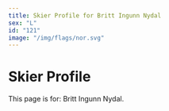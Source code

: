 ```yaml
---
title: Skier Profile for Britt Ingunn Nydal
sex: "L"
id: "121"
image: "/img/flags/nor.svg" 
---
```


# Skier Profile

This page is for: Britt Ingunn Nydal.
    